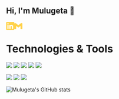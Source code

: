 ## Hi, I'm Mulugeta  👋

<!--
**mulugetaf/mulugetaf** is a ✨ _special_ ✨ repository because its `README.md` (this file) appears on your GitHub profile.

Here are some ideas to get you started:

- 🔭 I’m currently working on ...
- 🌱 I’m currently learning ...
- 👯 I’m looking to collaborate on ...
- 🤔 I’m looking for help with ...
- 💬 Ask me about ...
- 📫 How to reach me: ...
- 😄 Pronouns: ...
- ⚡ Fun fact: ...
-->


[<img align = "left" alt="Mulugeta|LinkedIn" width="22px" src="./svgs/linkedin.svg" class="filter-yellow /">][linkedin]

[<img align = "left" alt="Muluget|Gmail" width="22px" src="./svgs/gmail.svg" class="filter-yellow /">][gmail]

<br>

##

# Technologies & Tools
![](https://img.shields.io/badge/OS-Linux-informational?style=flat&logo=linux&logoColor=white&color=2bbc8a)
![](https://img.shields.io/badge/Editor-IntelliJ_IDEA-informational?style=flat&logo=intellij-idea&logoColor=white&color=2bbc8a)
![](https://img.shields.io/badge/Editor-Eclipse_IDE-informational?style=flat&logo=EclipseIDE&logoColor=white&color=2bbc8a)
![](https://img.shields.io/badge/Editor-vs_code-informational?style=flat&logo=VisualStudioCode&logoColor=white&color=2bbc8a&)
![](https://img.shields.io/badge/Code-C-informational?style=flat&logo=C&logoColor=white&color=2bbc8a)

![](https://img.shields.io/badge/Code-Java-informational?style=flat&logo=Java&logoColor=white&color=2bbc8a)
![](https://img.shields.io/badge/Code-Python-informational?style=flat&logo=python&logoColor=white&color=2bbc8a)
![](https://img.shields.io/badge/Code-C++-informational?style=flat&logo=cplusplus&logoColor=white&color=2bbc8a)

![Mulugeta's GitHub stats](https://github-readme-stats.vercel.app/api/top-langs/?username=mulugetaf&theme=dark&show_icons=true&hide_border=true&layout=compact&theme=buefy)


[linkedin]: https://www.linkedin.com/in/mulugetafanta/
[gmail]: mailto:Mulukas@gmail.com
